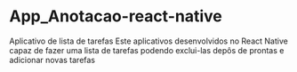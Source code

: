 # App_Anotacao-react-native
Aplicativo de lista de tarefas
Este aplicativos desenvolvidos no React Native capaz de fazer uma lista de tarefas podendo exclui-las depôs de prontas e adicionar novas tarefas

